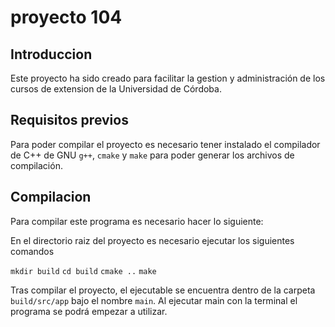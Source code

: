 # proyecto 104

## Introduccion
Este proyecto ha sido creado para facilitar la gestion y administración de los cursos de extension de la Universidad de Córdoba.

## Requisitos previos
Para poder compilar el proyecto es necesario tener instalado el compilador de C++ de GNU ``g++``, ``cmake`` y ``make`` para poder generar los archivos de compilación.

## Compilacion
Para compilar este programa es necesario hacer lo siguiente:

En el directorio raiz del proyecto es necesario ejecutar los siguientes comandos

``mkdir build``
``cd build`` 
``cmake ..``
``make``

Tras compilar el proyecto, el ejecutable se encuentra dentro de la carpeta ``build/src/app`` bajo el nombre ``main``. Al ejecutar main con la terminal el programa se podrá empezar a utilizar.
